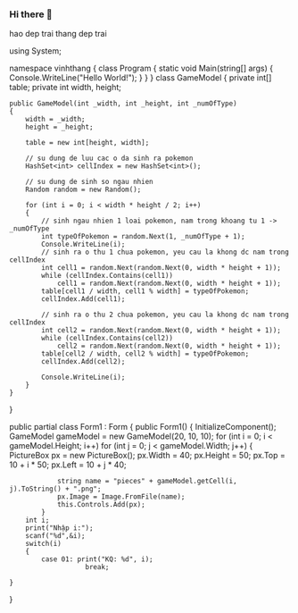 ### Hi there 👋
hao dep trai
thang dep trai

<!--
**letranvinhthang/letranvinhthang** is a ✨ _special_ ✨ repository because its `README.md` (this file) appears on your GitHub profile.

Here are some ideas to get you started:

- 🔭 I’m currently working on ...
- 🌱 I’m currently learning ...
- 👯 I’m looking to collaborate on ...
- 🤔 I’m looking for help with ...
- 💬 Ask me about ...
- 📫 How to reach me: ...
- 😄 Pronouns: ...
- ⚡ Fun fact: ...
-->



using System;

namespace vinhthang
{
    class Program
    {
        static void Main(string[] args)
        {
            Console.WriteLine("Hello World!");
        }
    }
}
class GameModel
{
    private int[] table;
    private int width, height;

    public GameModel(int _width, int _height, int _numOfType)
    {
        width = _width;
        height = _height;

        table = new int[height, width];

        // su dung de luu cac o da sinh ra pokemon
        HashSet<int> cellIndex = new HashSet<int>();

        // su dung de sinh so ngau nhien
        Random random = new Random();

        for (int i = 0; i < width * height / 2; i++)
        {
            // sinh ngau nhien 1 loai pokemon, nam trong khoang tu 1 -> _numOfType
            int typeOfPokemon = random.Next(1, _numOfType + 1);
            Console.WriteLine(i);
            // sinh ra o thu 1 chua pokemon, yeu cau la khong dc nam trong cellIndex
            int cell1 = random.Next(random.Next(0, width * height + 1));
            while (cellIndex.Contains(cell1))
                cell1 = random.Next(random.Next(0, width * height + 1));
            table[cell1 / width, cell1 % width] = typeOfPokemon;
            cellIndex.Add(cell1);

            // sinh ra o thu 2 chua pokemon, yeu cau la khong dc nam trong cellIndex
            int cell2 = random.Next(random.Next(0, width * height + 1));
            while (cellIndex.Contains(cell2))
                cell2 = random.Next(random.Next(0, width * height + 1));
            table[cell2 / width, cell2 % width] = typeOfPokemon;
            cellIndex.Add(cell2);

            Console.WriteLine(i);
        }
    }
}

public partial class Form1 : Form
{
    public Form1()
    {
        InitializeComponent();
        GameModel gameModel = new GameModel(20, 10, 10);
        for (int i = 0; i < gameModel.Height; i++)
            for (int j = 0; j < gameModel.Width; j++)
            {
                PictureBox px = new PictureBox();
                px.Width = 40;
                px.Height = 50;
                px.Top = 10 + i * 50;
                px.Left = 10 + j * 40;

                string name = "pieces" + gameModel.getCell(i, j).ToString() + ".png";
                px.Image = Image.FromFile(name);
                this.Controls.Add(px);
            }
        int i;
        print("Nhập i:");
        scanf("%d",&i);
        switch(i)
        {
            case 01: print("KQ: %d", i);
                       break;

    }
}
